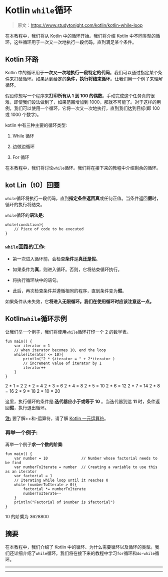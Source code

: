 # Kotlin `while`循环

> 原文：<https://www.studytonight.com/kotlin/kotlin-while-loop>

在本教程中，我们将从 Kotlin 中的循环开始。我们将介绍 Kotlin 中不同类型的循环，这些循环用于一次又一次地执行一段代码，直到满足某个条件。

## Kotlin 环路

Kotlin 中的循环用于**一次又一次地执行一段特定的代码**。我们可以通过指定某个条件来打破循环。如果达到给定的**条件，执行将结束循环**。让我们用一个例子来理解循环。

假设你想写一个程序来**打印所有从 1 到 100 的偶数**。手动完成这个任务真的很难，即使我们设法做到了，如果范围增加到 1000，那就不可能了。对于这样的用例，我们可以使用一个循环，它将一次又一次地执行，直到我们达到目标(即 100 或 1000 个数字)。

kotlin 中有三种主要的循环类型:

1.  While 循环

2.  边做边循环

3.  For 循环

在本教程中，我们将讨论`while`循环。我们将在接下来的教程中介绍剩余的循环。

## kot Lin〔t0〕回圈

`while`循环将执行一段代码，直到**指定条件返回真**或任何正值。当条件返回**假**时，循环的执行将结束。

`while`循环的**语法是:**

```
while(condition){
    // Piece of code to be executed
}
```

### `while`回路的工作:

*   第一次进入循环前，会检查**条件**是**真还是假**。

*   如果条件为**真**，则进入循环。否则，它将结束循环执行。

*   将执行循环块中的语句。

*   此后，再次检查条件并遵循相同的程序，直到条件变为**假**。

如果条件从未失效，它**将进入无限循环。我们在使用循环时应该注意这一点。**

## Kotlin`while`循环示例

让我们举一个例子，我们将使用`while`循环打印一个 2 的数学表。

```
fun main() {
    var iterator = 1
    // when iterator becomes 10, end the loop
    while(iterator <= 10){
        println("2 * $iterator = " + 2*iterator )
        // increment value of iterator by 1
        iterator++
    }
}
```

2 * 1 = 2
2 * 2 = 4
2 * 3 = 6
2 * 4 = 8
2 * 5 = 10
2 * 6 = 12
2 * 7 = 14
2 * 8 = 16
2 * 9 = 18
2 * 10 = 20

这里，执行循环的条件是:**迭代器应小于或等于 10** 。当迭代器到达 **11** 时，条件返回**假**，执行退出循环。

<u>**注:**</u> 要了解++和-运算符，请了解 [Kotlin 一元运算符](https://www.studytonight.com/kotlin/kotlin-operators)。

### 再举一个例子:

再举一个例子**求一个数的阶乘**:

```
fun main() {
    var number = 10               // Number whose factorial needs to be find
    var numberToIterate = number  // Creating a variable to use this as an iterator
    var factorial = 1
    // Iterating while loop until it reaches 0
    while (numberToIterate > 0){   
        factorial *= numberToIterate
        numberToIterate--
    }
    println("Factorial of $number is $factorial")
}
```

10 的阶乘为 3628800

## 摘要

在本教程中，我们介绍了 Kotlin 中的循环、为什么需要循环以及循环的类型。我们还详细介绍了`while`循环。我们将在接下来的教程中学习`for`循环和`do-while`循环。

* * *

* * *